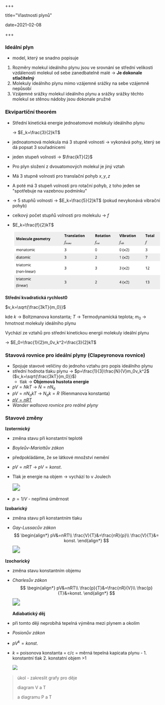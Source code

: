 +++

title="Vlastnosti plynů"

date=2021-02-08

+++

### Ideální plyn

- model, který se snadno popisuje

1. Rozměry molekul ideálního plynu jsou ve srovnání se střední velikosti vzdálenosti molekul od sebe zanedbatelně malé $\to$ **Je dokonale stlačitelný**
2. Molekuly ideálního plynu mimo vzájemné srážky na sebe vzájemně nepůsobí
3. Vzájemné srážky molekul ideálního plynu a srážky srážky těchto molekul se stěnou nádoby jsou dokonale pružné

### Ekvipartiční theorém

- Střední kinetická energie jednoatomové molekuly ideálního plynu

  $\to$ $E_k=\frac{3}{2}kT$

- jednoatomová molekula má $3$ stupně volnosti $\to$ vykonává pohy, který se dá popsat 3 souřadnicemi

- jeden stupeň volnosti $\to$ $\frac{kT}{2}$

- Pro plyn složení z dvouatomových molekul je jiný vztah

- Má 3 stupně volnosti pro translační pohyb $x, y, z$

- A poté má 3 stupeň volnosti pro rotační pohyb, z toho jeden se "spotřebuje na vazebnou podmínku"

- $\to$ 5 stupňů volnosti $\to$ $E_k=\frac{5}{2}kT$ (pokud nevykonává vibrační pohyb)

- celkový počet stupňů volnosti pro molekulu $\to$ $f$

- $E_k=\frac{f}{2}kT$

  ![](https://github.com/cervthecoder/github_images/blob/master/Screenshot%202021-03-08%20at%2014.01.13.png?raw=true)

**Střední kvadratická rychlost0**

$v_k=\sqrt{\frac{3kT}{m_0}}$

kde *k* $\to$ Boltzmanova konstanta; *T* $\to$ Termodynamická teplota; $m_0$ $\to$ hmotnost molekuly ideálního plynu

Vychází ze vztahů pro střední kinetickou energii molekuly ideální plynu

 $\to$ $E_0=\frac{1}{2}m_0v_k^2=\frac{3}{2}kT$



### Stavová rovnice pro ideální plyny (Clapeyronova rovnice)

- Spojuje stavové veličiny do jednoho vztahu pro popis ideálního plynu
- střední hodnota tlaku plynu $\to$ $p=\frac{1}{3}\frac{N}{V}m_0v_k^2$ ($v_k=\sqrt{\frac{3kT}{m_0}}$)
  - tlak $\to$ **Objemová hustota energie**
- $pV=NkT$ $\to$ $N=nN_a$
- $pV=nN_akT$ $\to$ $N_ak=R$ (Rienmanova konstanta)
- <u>$pV=nRT$</u>
- *Wander wallsova rovnice pro reálné plyny*

### Stavové změny

**Izotermický**

- změna stavu při konstantní teplotě

- *Boyleův-Mariottův zákon*

- předpokládáme, že se látkové množství nemění

- $pV=nRT$ $\to$ $pV=konst.$

- Tlak je energie na objem $\to$ vychází to v Joulech

  <img src="https://upload.wikimedia.org/wikipedia/commons/1/15/Izoterma.jpg" style="zoom:150%;" />

- $p=1/V$ - nepřímá úměrnost

**Izobarický**

- změna stavu při konstantním tlaku

- *Gay-Lussacův zákon*
  $$
  \begin{align*}
  pV&=nRT\\
  \frac{V}{T}&=\frac{nR}{p}\\
  \frac{V}{T}&= konst.
  \end{align*}
  $$
  <img src="https://upload.wikimedia.org/wikipedia/commons/3/37/Izobara.jpg" style="zoom:150%;" />

  

**Izochorický**

- změna stavu konstantním objemu

- *Charlesův zákon*
  $$
  \begin{align*}
  pV&=nRT\\
  \frac{p}{T}&=\frac{nR}{V}\\
  \frac{p}{T}&=konst.
  \end{align*}
  $$
  <img src="https://upload.wikimedia.org/wikipedia/commons/8/84/Izochora.jpg" style="zoom:150%;" />

  **Adiabatický děj**

- při tomto ději neprobíhá tepelná výměna mezi plynem a okolím

- *Posionův zákon*

- $pV^k=konst.$

- *k* = poisonova konstanta = c/c = měrná tepelná kapicata plynu - 1. konstantní tlak 2. konstatní objem >1

  ![](https://upload.wikimedia.org/wikipedia/commons/thumb/4/49/Adiabatic.svg/1024px-Adiabatic.svg.png)

> úkol - zakreslit grafy pro děje
>
> diagram V a T
>
> a diagramu P a T

